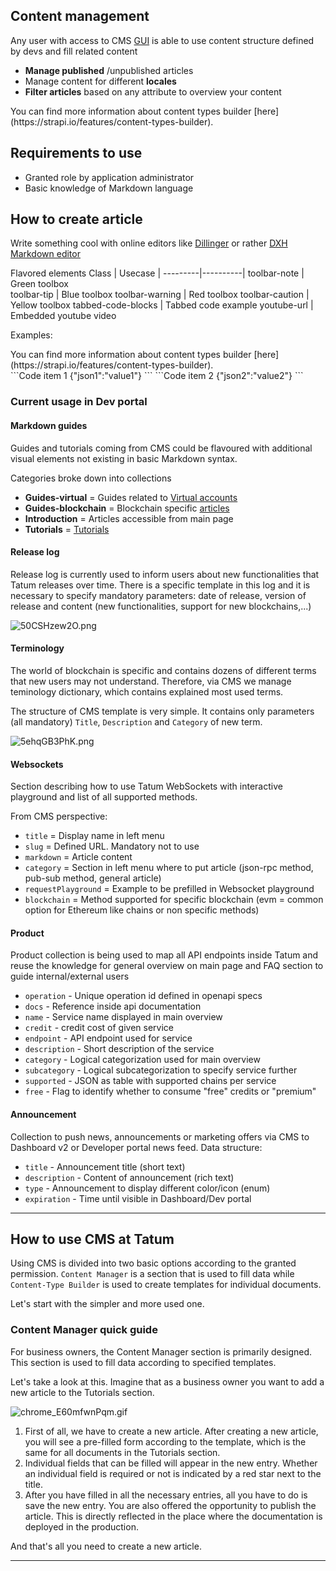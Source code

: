 
## Content management

Any user with access to CMS [GUI](https://cms.tatum.io/) is able to use content structure defined by devs and fill related content

- **Manage published** /unpublished articles
- Manage content for different **locales**
- **Filter articles** based on any attribute to overview your content

<div class="toolbar-note">
You can find more information about content types builder [here](https://strapi.io/features/content-types-builder).
</div>


## Requirements to use

- Granted role by application administrator
- Basic knowledge of Markdown language

## How to create article

Write something cool with online editors like [Dillinger](https://dillinger.io/) or rather [DXH Markdown editor](https://happy-blackwell-bcd781.netlify.app/)

Flavored elements
Class | Usecase | 
---------|----------|
 toolbar-note | Green toolbox  
 toolbar-tip | Blue toolbox 
 toolbar-warning | Red toolbox 
 toolbar-caution | Yellow toolbox
 tabbed-code-blocks | Tabbed code example
 youtube-url | Embedded youtube video

Examples: 
<div class="toolbar-note">
You can find more information about content types builder [here](https://strapi.io/features/content-types-builder).
</div>

<div class="tabbed-code-blocks">
```Code item 1
{"json1":"value1"}
```
```Code item 2
{"json2":"value2"}
```
</div>

<div youtube-url="https://www.youtube.com/watch?time_continue=209&v=CGgyyTTv0yw&feature=emb_title&ab_channel=Tatum"></div>


### Current usage in Dev portal

#### Markdown guides
Guides and tutorials coming from CMS could be flavoured with additional visual elements not existing in basic Markdown syntax.

Categories broke down into collections
- **Guides-virtual** = Guides related to [Virtual accounts](https://docs.tatum.io/guides/ledger-and-off-chain/how-to-support-fiat-currencies)
- **Guides-blockchain** = Blockchain specific [articles](https://docs.tatum.io/guides/blockchain/how-to-send-a-bitcoin-transaction)
- **Introduction** = Articles accessible from main page
- **Tutorials** = [Tutorials](https://docs.tatum.io/tutorials/how-to-create-a-peer-to-peer-nft-auction)

#### Release log

Release log is currently used to inform users about new functionalities that Tatum releases over time.
There is a specific template in this log and it is necessary to specify mandatory parameters: date of release, version of release and content (new functionalities, support for new blockchains,...)

![50CSHzew2O.png](https://stoplight.io/api/v1/projects/cHJqOjExMTMxNA/images/PYUnQKQjjQM)

#### Terminology

The world of blockchain is specific and contains dozens of different terms that new users may not understand. Therefore, via CMS we manage teminology dictionary, which contains explained most used terms.

The structure of CMS template is very simple. It contains only parameters (all mandatory) `Title`, `Description` and `Category` of new term.

![5ehqGB3PhK.png](https://stoplight.io/api/v1/projects/cHJqOjExMTMxNA/images/wwfAA1AKjp8)


#### Websockets

Section describing how to use Tatum WebSockets with interactive playground and list of all supported methods.

From CMS perspective:
- `title` = Display name in left menu
- `slug` = Defined URL. Mandatory not to use 
- `markdown` = Article content
- `category` = Section in left menu where to put article (json-rpc method, pub-sub method, general article)
- `requestPlayground` = Example to be prefilled in Websocket playground
- `blockchain` = Method supported for specific blockchain (evm = common option for Ethereum like chains or non specific methods)


#### Product
Product collection is being used to map all API endpoints inside Tatum and reuse the knowledge for general overview on main page and FAQ section to guide internal/external users

- `operation` - Unique operation id defined in openapi specs
- `docs` - Reference inside api documentation
- `name` - Service name displayed in main overview
- `credit` - credit cost of given service
- `endpoint` - API endpoint used for service
- `description` - Short description of the service
- `category` - Logical categorization used for main overview
- `subcategory` - Logical subcategorization to specify service further
- `supported` - JSON as table with supported chains per service 
- `free` - Flag to identify whether to consume "free" credits or "premium"

#### Announcement
Collection to push news, announcements or marketing offers via CMS to Dashboard v2 or Developer portal news feed. Data structure:
- `title` - Announcement title (short text)
- `description` - Content of announcement (rich text)
- `type` - Announcement to display different color/icon (enum)
- `expiration` - Time until visible in Dashboard/Dev portal 

---

## How to use CMS at Tatum

Using CMS is divided into two basic options according to the granted permission. `Content Manager` is a section that is used to fill data while `Content-Type Builder` is used to create templates for individual documents.

Let's start with the simpler and more used one.

### Content Manager quick guide

For business owners, the Content Manager section is primarily designed. This section is used to fill data according to specified templates.

Let's take a look at this. Imagine that as a business owner you want to add a new article to the Tutorials section.

![chrome_E60mfwnPqm.gif](https://stoplight.io/api/v1/projects/cHJqOjExMTMxNA/images/nB1Ov06vuuY)

1. First of all, we have to create a new article. After creating a new article, you will see a pre-filled form according to the template, which is the same for all documents in the Tutorials section.
2. Individual fields that can be filled will appear in the new entry. Whether an individual field is required or not is indicated by a red star next to the title.
3. After you have filled in all the necessary entries, all you have to do is save the new entry. You are also offered the opportunity to publish the article. This is directly reflected in the place where the documentation is deployed in the production.

And that's all you need to create a new article.

---